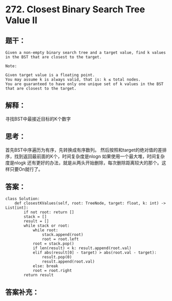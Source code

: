 # 272. Closest Binary Search Tree Value II
    
## 题干：
```
Given a non-empty binary search tree and a target value, find k values in the BST that are closest to the target.

Note:

Given target value is a floating point.
You may assume k is always valid, that is: k ≤ total nodes.
You are guaranteed to have only one unique set of k values in the BST that are closest to the target.
```
## 解释：
寻找BST中最接近目标的K个数字

## 思考：
首先BST中序遍历为有序，先转换成有序数列。
然后按照和target的绝对值的差排序，找到返回最前面的K个，时间复杂度是nlogn
如果使用一个最大堆，时间复杂度是nlogk
还有更好的办法，就是从两头开始删除，每次删除距离较大的那个。这样只要On就行了。

## 答案：
```
class Solution:
    def closestKValues(self, root: TreeNode, target: float, k: int) -> List[int]:
        if not root: return []
        stack = []
        result = []
        while stack or root:
            while root:
                stack.append(root)
                root = root.left
            root = stack.pop()
            if len(result) < k: result.append(root.val)
            elif abs(result[0] - target) > abs(root.val - target):
                result.pop(0)
                result.append(root.val)
            else: break
            root = root.right
        return result
```
## 答案补充：

